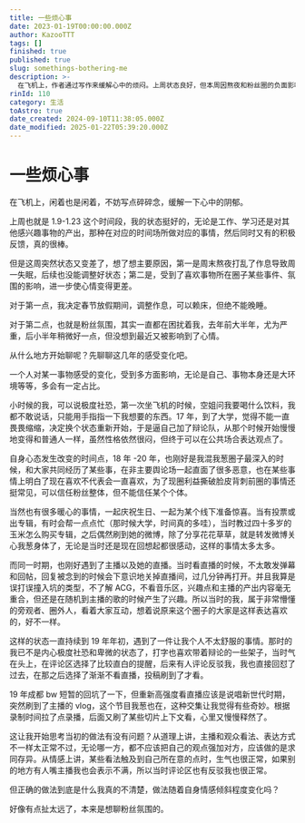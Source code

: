 ```yaml
---
title: 一些烦心事
date: 2023-01-19T00:00:00.000Z
author: KazooTTT
tags: []
finished: true
published: true
slug: somethings-bothering-me
description: >-
  在飞机上，作者通过写作来缓解心中的烦闷。上周状态良好，但本周因熬夜和粉丝圈的负面影响感到状态下滑。作者计划在春节期间调整作息，并反思了过去几年对粉丝圈的感受变化，包括从极度社恐到逐渐适应公共表达的过程，以及对粉丝圈中个体信任的思考。同时，作者也回顾了与主播和粉丝圈的互动，以及个人情感和观点表达的冲突与反思。
rinId: 110
category: 生活
toAstro: true
date_created: 2024-09-10T11:38:05.000Z
date_modified: 2025-01-22T05:39:20.000Z
---
```


# 一些烦心事

在飞机上，闲着也是闲着，不妨写点碎碎念，缓解一下心中的阴郁。

上周也就是 1.9-1.23 这个时间段，我的状态挺好的，无论是工作、学习还是对其他感兴趣事物的产出，那种在对应的时间场所做对应的事情，然后同时又有的积极反馈，真的很棒。

但是这周突然状态又变差了，想了想主要原因，第一是周末熬夜打乱了作息导致周一失眠，后续也没能调整好状态；第二是，受到了喜欢事物所在圈子某些事件、氛围的影响，进一步使心情变得更差。

对于第一点，我决定春节放假期间，调整作息，可以赖床，但绝不能晚睡。

对于第二点，也就是粉丝氛围，其实一直都在困扰着我，去年前大半年，尤为严重，后小半年稍微好一点，但没想到最近又被影响到了心情。

从什么地方开始聊呢？先聊聊这几年的感受变化吧。

一个人对某一事物感受的变化，受到多方面影响，无论是自己、事物本身还是大环境等等，多会有一定占比。

小时候的我，可以说极度社恐，第一次坐飞机的时候，空姐问我要喝什么饮料，我都不敢说话，只能用手指指一下我想要的东西。17 年，到了大学，觉得不能一直畏畏缩缩，决定换个状态重新开始，于是逼自己加了辩论队，从那个时候开始慢慢地变得和普通人一样，虽然性格依然很闷，但终于可以在公共场合表达观点了。

自身心态发生改变的时间点，18 年 -20 年，也刚好是我混我葱圈子最深入的时候，和大家共同经历了某些事，在非主要舆论场一起直面了很多恶意，也在某些事情上明白了现在喜欢不代表会一直喜欢，为了现圈利益撕破脸皮背刺前圈的事情还挺常见，可以信任粉丝整体，但不能信任某个个体。

当然也有很多暖心的事情，一起庆祝生日、一起为某个线下准备惊喜。当有投票或出专辑，有时会帮一点点忙（那时候大学，时间真的多哇），当时教过四十多岁的玉米怎么购买专辑，之后偶然刷到她的微博，除了分享花花草草，就是转发微博关心我葱身体了，无论是当时还是现在回想起都很感动，这样的事情太多太多。

而同一时期，也刚好遇到了主播以及她的直播。当时看直播的时候，不太敢发弹幕和回帖，回复被念到的时候会下意识地关掉直播间，过几分钟再打开。并且我算是误打误撞入坑的类型，不了解 ACG，不看音乐区，兴趣点和主播的产出内容毫无重合，但还是在随机到主播的歌的时候产生了兴趣。所以当时的我，属于非常懵懂的旁观者、圈外人，看着大家互动，想着说原来这个圈子的大家是这样表达喜欢的，好不一样。

这样的状态一直持续到 19 年年初，遇到了一件让我个人不太舒服的事情。那时的我已不是内心极度社恐和卑微的状态了，打字也喜欢带着辩论的一些架子，当时气在头上，在评论区选择了比较直白的提醒，后来有人评论反驳我，我也直接回怼了过去，在那之后选择了渐渐不看直播，投稿刷到了才看。

19 年成都 bw 短暂的回坑了一下，但重新高强度看直播应该是说唱新世代时期，突然刷到了主播的 vlog，这个节目我葱也在，这种交集让我觉得有些奇妙。根据录制时间拉了点录播，后面又刷了某些切片上下文看，心里又慢慢释然了。

这让我开始思考当初的做法有没有问题？从道理上讲，主播和观众看法、表达方式不一样太正常不过，无论哪一方，都不应该把自己的观点强加对方，应该做的是求同存异。从情感上讲，某些看法触及到自己所在意的点时，生气也很正常，如果别的地方有人嘴主播我也会表示不满，所以当时评论区也有反驳我也很正常。

但正确的做法到底是什么我真的不清楚，做法随着自身情感倾斜程度变化吗？

好像有点扯太远了，本来是想聊粉丝氛围的。
